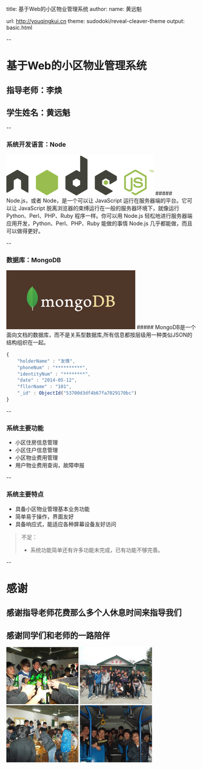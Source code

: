 title: 基于Web的小区物业管理系统
author:
  name: 黄远魁

  url: http://youqingkui.cn
theme: sudodoki/reveal-cleaver-theme
output: basic.html

--
# 基于Web的小区物业管理系统

## 指导老师：李焕
## 学生姓名：黄远魁
--

### 系统开发语言：Node  
<img src="nodejs-light.png" >
##### Node.js，或者 Node，是一个可以让 JavaScript 运行在服务器端的平台。它可以让 JavaScript 脱离浏览器的束缚运行在一般的服务器环境下，就像运行 Python、Perl、PHP、Ruby 程序一样。你可以用 Node.js 轻松地进行服务器端应用开发，Python、Perl、PHP、Ruby 能做的事情 Node.js 几乎都能做，而且可以做得更好。

--
### 数据库：MongoDB
<img src="MongoDB_Logo_Full_Knockout.png" >
##### MongoDB是一个面向文档的数据库，而不是关系型数据库,所有信息都按层级用一种类似JSON的结构组织在一起。

```javascript
{
	"holderName" : "友情",
	"phoneNum" : "**********",
	"identityNum" : "********",
	"date" : "2014-05-12",
	"fllorName" : "101",
	"_id" : ObjectId("53700d3df4b67fa7029170bc")
}

```
--
### 系统主要功能

* 小区住房信息管理
* 小区住户信息管理
* 小区物业费用管理
* 用户物业费用查询，故障申报


--
### 系统主要特点

* 具备小区物业管理基本业务功能
* 简单易于操作，界面友好
* 具备响应式，能适应各种屏幕设备友好访问



>不足：
>* 系统功能简单还有许多功能未完成，已有功能不够完善。

--
# 感谢 

## 感谢指导老师花费那么多个人休息时间来指导我们

## 感谢同学们和老师的一路陪伴
<img src="1.jpg" width="190px" height="150px;"> <img src="2.jpg" width="190px" height="150px;">
<img src="3.jpg" width="190px" height="150px;"> <img src="4.jpg" width="190px" height="150px;">


